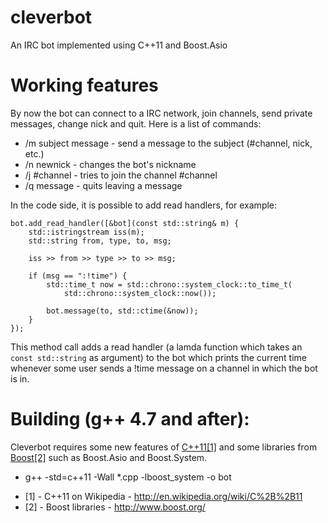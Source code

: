 cleverbot
=========

An IRC bot implemented using C++11 and Boost.Asio

Working features
=========

By now the bot can connect to a IRC network, join channels, send private 
messages, change nick and quit. Here is a list of commands:

* /m subject message - send a message to the subject (#channel, nick, etc.)
* /n newnick         - changes the bot's nickname
* /j #channel        - tries to join the channel #channel
* /q message         - quits leaving a message

In the code side, it is possible to add read handlers, for example:

```
bot.add_read_handler([&bot](const std::string& m) {
	std::istringstream iss(m);
	std::string from, type, to, msg;
	
	iss >> from >> type >> to >> msg;
	
	if (msg == ":!time") {
		std::time_t now = std::chrono::system_clock::to_time_t(
			std::chrono::system_clock::now());
			
		bot.message(to, std::ctime(&now));
	}
});
```

This method call adds a read handler (a lamda function which takes an 
`const std::string` as argument) to the bot which prints the current time 
whenever some user sends a !time message on a channel in which the bot is in.

Building (g++ 4.7 and after):
=========

Cleverbot requires some new features of 
[C++11[1]](http://en.wikipedia.org/wiki/C%2B%2B11) and some libraries from 
[Boost[2]](http://www.boost.org/) such as Boost.Asio and Boost.System.

* g++ -std=c++11 -Wall *.cpp -lboost_system -o bot

- [1] - C++11 on Wikipedia - http://en.wikipedia.org/wiki/C%2B%2B11
- [2] - Boost libraries - http://www.boost.org/